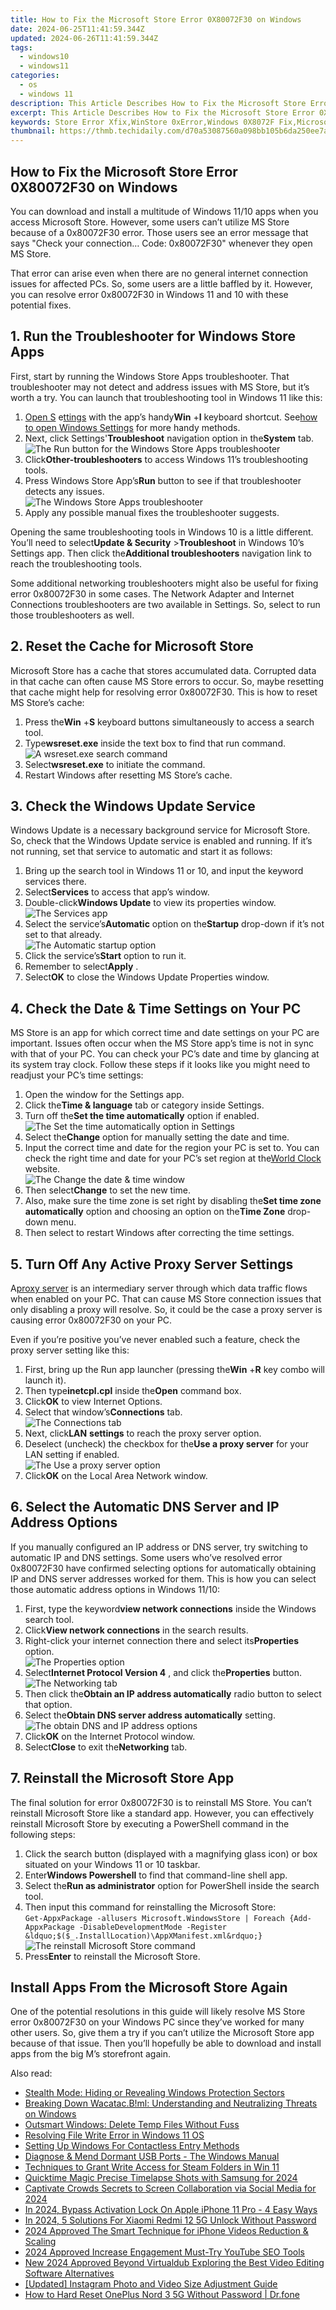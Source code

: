 ```yaml
---
title: How to Fix the Microsoft Store Error 0X80072F30 on Windows
date: 2024-06-25T11:41:59.344Z
updated: 2024-06-26T11:41:59.344Z
tags:
  - windows10
  - windows11
categories:
  - os
  - windows 11
description: This Article Describes How to Fix the Microsoft Store Error 0X80072F30 on Windows
excerpt: This Article Describes How to Fix the Microsoft Store Error 0X80072F30 on Windows
keywords: Store Error Xfix,WinStore 0xError,Windows 0X8072F Fix,Microsoft Store 0X80072F,Solve Windows App Error,MS Store Error Code 0X80072F,Troubleshoot XboxStore WinErr
thumbnail: https://thmb.techidaily.com/d70a53087560a098bb105b6da250ee7a060b663d95025554525e6d2ddaef6a7e.jpg
---
```


## How to Fix the Microsoft Store Error 0X80072F30 on Windows

 You can download and install a multitude of Windows 11/10 apps when you access Microsoft Store. However, some users can’t utilize MS Store because of a 0x80072F30 error. Those users see an error message that says "Check your connection… Code: 0x80072F30" whenever they open MS Store.

 That error can arise even when there are no general internet connection issues for affected PCs. So, some users are a little baffled by it. However, you can resolve error 0x80072F30 in Windows 11 and 10 with these potential fixes.

## 1\. Run the Troubleshooter for Windows Store Apps

 First, start by running the Windows Store Apps troubleshooter. That troubleshooter may not detect and address issues with MS Store, but it’s worth a try. You can launch that troubleshooting tool in Windows 11 like this:

1. [Open S](https://www.makeuseof.com/windows-ways-to-open-system-settings/) e[ttings](https://www.makeuseof.com/windows-ways-to-open-system-settings/) with the app’s handy**Win** +**I** keyboard shortcut. See[how to open Windows Settings](https://www.makeuseof.com/windows-ways-to-open-system-settings/) for more handy methods.
2. Next, click Settings'**Troubleshoot** navigation option in the**System** tab.  
![The Run button for the Windows Store Apps troubleshooter](https://static1.makeuseofimages.com/wordpress/wp-content/uploads/2022/11/the-run-button-for-the-app-troubleshooter.jpg)
3. Click**Other-troubleshooters** to access Windows 11’s troubleshooting tools.
4. Press Windows Store App’s**Run** button to see if that troubleshooter detects any issues.  
![The Windows Store Apps troubleshooter](https://static1.makeuseofimages.com/wordpress/wp-content/uploads/2022/11/windows-store-apps-troubleshooter.jpg)
5. Apply any possible manual fixes the troubleshooter suggests.

 Opening the same troubleshooting tools in Windows 10 is a little different. You’ll need to select**Update & Security** \>**Troubleshoot** in Windows 10’s Settings app. Then click the**Additional troubleshooters** navigation link to reach the troubleshooting tools.

 Some additional networking troubleshooters might also be useful for fixing error 0x80072F30 in some cases. The Network Adapter and Internet Connections troubleshooters are two available in Settings. So, select to run those troubleshooters as well.

## 2\. Reset the Cache for Microsoft Store

 Microsoft Store has a cache that stores accumulated data. Corrupted data in that cache can often cause MS Store errors to occur. So, maybe resetting that cache might help for resolving error 0x80072F30\. This is how to reset MS Store’s cache:

1. Press the**Win** +**S** keyboard buttons simultaneously to access a search tool.
2. Type**wsreset.exe** inside the text box to find that run command.  
![A wsreset.exe search command](https://static1.makeuseofimages.com/wordpress/wp-content/uploads/2022/11/a-wsreset-search.jpg)
3. Select**wsreset.exe** to initiate the command.
4. Restart Windows after resetting MS Store’s cache.

## 3\. Check the Windows Update Service

 Windows Update is a necessary background service for Microsoft Store. So, check that the Windows Update service is enabled and running. If it’s not running, set that service to automatic and start it as follows:

1. Bring up the search tool in Windows 11 or 10, and input the keyword services there.
2. Select**Services** to access that app’s window.
3. Double-click**Windows Update** to view its properties window.  
![The Services app](https://static1.makeuseofimages.com/wordpress/wp-content/uploads/2022/11/the-service-window.jpg)
4. Select the service’s**Automatic** option on the**Startup** drop-down if it’s not set to that already.  
![The Automatic startup option](https://static1.makeuseofimages.com/wordpress/wp-content/uploads/2022/11/the-automatic-option.jpg)
5. Click the service’s**Start** option to run it.
6. Remember to select**Apply** .
7. Select**OK** to close the Windows Update Properties window.

## 4\. Check the Date & Time Settings on Your PC

 MS Store is an app for which correct time and date settings on your PC are important. Issues often occur when the MS Store app’s time is not in sync with that of your PC. You can check your PC’s date and time by glancing at its system tray clock. Follow these steps if it looks like you might need to readjust your PC’s time settings:

1. Open the window for the Settings app.
2. Click the**Time & language** tab or category inside Settings.
3. Turn off the**Set the time automatically** option if enabled.  
![The Set the time automatically option in Settings](https://static1.makeuseofimages.com/wordpress/wp-content/uploads/2022/11/the-set-time-automatically-option.jpg)
4. Select the**Change** option for manually setting the date and time.
5. Input the correct time and date for the region your PC is set to. You can check the right time and date for your PC’s set region at the[World Clock](https://www.timeanddate.com/worldclock/) website.  
![The Change the date & time window](https://static1.makeuseofimages.com/wordpress/wp-content/uploads/2022/11/the-change-date-time-window.jpg)
6. Then select**Change** to set the new time.
7. Also, make sure the time zone is set right by disabling the**Set time zone automatically** option and choosing an option on the**Time Zone** drop-down menu.
8. Then select to restart Windows after correcting the time settings.

## 5\. Turn Off Any Active Proxy Server Settings

 A[proxy server](https://www.makeuseof.com/tag/what-is-a-proxy-server/) is an intermediary server through which data traffic flows when enabled on your PC. That can cause MS Store connection issues that only disabling a proxy will resolve. So, it could be the case a proxy server is causing error 0x80072F30 on your PC.

 Even if you’re positive you’ve never enabled such a feature, check the proxy server setting like this:

1. First, bring up the Run app launcher (pressing the**Win** +**R** key combo will launch it).
2. Then type**inetcpl.cpl** inside the**Open** command box.
3. Click**OK** to view Internet Options.
4. Select that window’s**Connections** tab.  
![The Connections tab](https://static1.makeuseofimages.com/wordpress/wp-content/uploads/2022/11/the-connections-tab.jpg)
5. Next, click**LAN** **settings** to reach the proxy server option.
6. Deselect (uncheck) the checkbox for the**Use a proxy server** for your LAN setting if enabled.  
![The Use a proxy server option](https://static1.makeuseofimages.com/wordpress/wp-content/uploads/2022/11/the-use-proxy-server-option.jpg)
7. Click**OK** on the Local Area Network window.

## 6\. Select the Automatic DNS Server and IP Address Options

 If you manually configured an IP address or DNS server, try switching to automatic IP and DNS settings. Some users who’ve resolved error 0x80072F30 have confirmed selecting options for automatically obtaining IP and DNS server addresses worked for them. This is how you can select those automatic address options in Windows 11/10:

1. First, type the keyword**view network connections** inside the Windows search tool.
2. Click**View network connections** in the search results.
3. Right-click your internet connection there and select its**Properties** option.  
![The Properties option](https://static1.makeuseofimages.com/wordpress/wp-content/uploads/2022/11/the-properties-option.jpg)
4. Select**Internet Protocol Version 4** , and click the**Properties** button.  
![The Networking tab](https://static1.makeuseofimages.com/wordpress/wp-content/uploads/2022/11/the-networking-tab.jpg)
5. Then click the**Obtain an IP address automatically** radio button to select that option.
6. Select the**Obtain DNS server address automatically** setting.  
![The obtain DNS and IP address options](https://static1.makeuseofimages.com/wordpress/wp-content/uploads/2022/11/the-automatic-dns-and-ip-address-options.jpg)
7. Click**OK** on the Internet Protocol window.
8. Select**Close** to exit the**Networking** tab.

## 7\. Reinstall the Microsoft Store App

 The final solution for error 0x80072F30 is to reinstall MS Store. You can’t reinstall Microsoft Store like a standard app. However, you can effectively reinstall Microsoft Store by executing a PowerShell command in the following steps:

1. Click the search button (displayed with a magnifying glass icon) or box situated on your Windows 11 or 10 taskbar.
2. Enter**Windows Powershell** to find that command-line shell app.
3. Select the**Run as administrator** option for PowerShell inside the search tool.
4. Then input this command for reinstalling the Microsoft Store:  
`Get-AppxPackage -allusers Microsoft.WindowsStore | Foreach {Add-AppxPackage -DisableDevelopmentMode -Register &ldquo;$($_.InstallLocation)\AppXManifest.xml&rdquo;}`  
![The reinstall Microsoft Store command](https://static1.makeuseofimages.com/wordpress/wp-content/uploads/2022/11/the-reinstall-powershell-command.jpg)
5. Press**Enter** to reinstall the Microsoft Store.

## Install Apps From the Microsoft Store Again

 One of the potential resolutions in this guide will likely resolve MS Store error 0x80072F30 on your Windows PC since they’ve worked for many other users. So, give them a try if you can’t utilize the Microsoft Store app because of that issue. Then you’ll hopefully be able to download and install apps from the big M’s storefront again.

<ins class="adsbygoogle"
     style="display:block"
     data-ad-format="autorelaxed"
     data-ad-client="ca-pub-7571918770474297"
     data-ad-slot="1223367746"></ins>



<ins class="adsbygoogle"
     style="display:block"
     data-ad-client="ca-pub-7571918770474297"
     data-ad-slot="8358498916"
     data-ad-format="auto"
     data-full-width-responsive="true"></ins>

<span class="atpl-alsoreadstyle">Also read:</span>
<div><ul>
<li><a href="https://win11.techidaily.com/stealth-mode-hiding-or-revealing-windows-protection-sectors/"><u>Stealth Mode: Hiding or Revealing Windows Protection Sectors</u></a></li>
<li><a href="https://win11.techidaily.com/breaking-down-wacatacbml-understanding-and-neutralizing-threats-on-windows/"><u>Breaking Down Wacatac.B!ml: Understanding and Neutralizing Threats on Windows</u></a></li>
<li><a href="https://win11.techidaily.com/outsmart-windows-delete-temp-files-without-fuss/"><u>Outsmart Windows: Delete Temp Files Without Fuss</u></a></li>
<li><a href="https://win11.techidaily.com/resolving-file-write-error-in-windows-11-os/"><u>Resolving File Write Error in Windows 11 OS</u></a></li>
<li><a href="https://win11.techidaily.com/setting-up-windows-for-contactless-entry-methods/"><u>Setting Up Windows For Contactless Entry Methods</u></a></li>
<li><a href="https://win11.techidaily.com/diagnose-and-mend-dormant-usb-ports-the-windows-manual/"><u>Diagnose & Mend Dormant USB Ports - The Windows Manual</u></a></li>
<li><a href="https://win11.techidaily.com/techniques-to-grant-write-access-for-steam-folders-in-win-11/"><u>Techniques to Grant Write Access for Steam Folders in Win 11</u></a></li>
<li><a href="https://extra-approaches.techidaily.com/quicktime-magic-precise-timelapse-shots-with-samsung-for-2024/"><u>Quicktime Magic  Precise Timelapse Shots with Samsung for 2024</u></a></li>
<li><a href="https://facebook-video-content.techidaily.com/captivate-crowds-secrets-to-screen-collaboration-via-social-media-for-2024/"><u>Captivate Crowds  Secrets to Screen Collaboration via Social Media for 2024</u></a></li>
<li><a href="https://activate-lock.techidaily.com/in-2024-bypass-activation-lock-on-apple-iphone-11-pro-4-easy-ways-by-drfone-ios/"><u>In 2024, Bypass Activation Lock On Apple iPhone 11 Pro - 4 Easy Ways</u></a></li>
<li><a href="https://unlock-android.techidaily.com/in-2024-5-solutions-for-xiaomi-redmi-12-5g-unlock-without-password-by-drfone-android/"><u>In 2024, 5 Solutions For Xiaomi Redmi 12 5G Unlock Without Password</u></a></li>
<li><a href="https://some-guidance.techidaily.com/2024-approved-the-smart-technique-for-iphone-videos-reduction-and-scaling/"><u>2024 Approved  The Smart Technique for iPhone Videos Reduction & Scaling</u></a></li>
<li><a href="https://youtube-docs.techidaily.com/approved-increase-engagement-must-try-youtube-seo-tools/"><u>2024 Approved  Increase Engagement  Must-Try YouTube SEO Tools</u></a></li>
<li><a href="https://video-content-creator.techidaily.com/new-2024-approved-beyond-virtualdub-exploring-the-best-video-editing-software-alternatives/"><u>New 2024 Approved Beyond Virtualdub Exploring the Best Video Editing Software Alternatives</u></a></li>
<li><a href="https://instagram-video-files.techidaily.com/updated-instagram-photo-and-video-size-adjustment-guide/"><u>[Updated] Instagram Photo and Video Size Adjustment Guide</u></a></li>
<li><a href="https://techidaily.com/how-to-hard-reset-oneplus-nord-3-5g-without-password-drfone-by-drfone-reset-android-reset-android/"><u>How to Hard Reset OnePlus Nord 3 5G Without Password | Dr.fone</u></a></li>
</ul></div>
